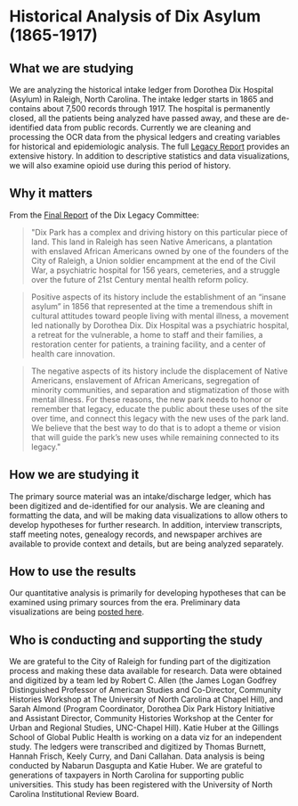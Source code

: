 # Historical Analysis of Dix Asylum (1865-1917)

## What we are studying
We are analyzing the historical intake ledger from Dorothea Dix Hospital (Asylum) in Raleigh, North Carolina. The intake ledger starts in 1865 and contains about 7,500 records through 1917. The hospital is permanently closed, all the patients being analyzed have passed away, and these are de-identified data from public records. Currently we are cleaning and processing the OCR data from the physical ledgers and creating variables for historical and epidemiologic analysis. The full [Legacy Report](https://dixpark.org/sites/dixpark/files/2018-11/Dix%20Park_Full%20Legacy%20Report_2018.pdf) provides an extensive history. In addition to descriptive statistics and data visualizations, we will also examine opioid use during this period of history.<br>

## Why it matters
From the [Final Report](https://dixpark.org/sites/dixpark/files/2018-11/Dix%20Park_Full%20Legacy%20Report_2018.pdf) of the Dix Legacy Committee:
>"Dix Park has a complex and driving history on this particular piece of land. This land in Raleigh has seen Native Americans, a plantation with enslaved African Americans owned by one of the founders of the City of Raleigh, a Union soldier encampment at the end of the Civil War, a psychiatric hospital for 156 years, cemeteries, and a struggle over the future of 21st Century mental health reform policy. <br>

>Positive aspects of its history include the establishment of an “insane asylum” in 1856 that represented at the time a tremendous shift in cultural attitudes toward people living with mental illness, a movement led nationally by Dorothea Dix. Dix Hospital was a psychiatric hospital, a retreat for the vulnerable, a home to staff and their families, a restoration center for patients, a training facility, and a center of health care innovation.<br>

>The negative aspects of its history include the displacement of Native Americans, enslavement of African Americans, segregation of minority communities, and separation and stigmatization of those with mental illness. For these reasons, the new park needs to honor or remember that legacy, educate the public about these uses of the site over time, and connect this legacy with the new uses of the park land. We believe that the best way to do that is to adopt a theme or vision that will guide the park’s new uses while remaining connected to its legacy."

## How we are studying it
The primary source material was an intake/discharge ledger, which has been digitized and de-identified for our analysis. We are cleaning and formatting the data, and will be making data visualizations to allow others to develop hypotheses for further research. In addition, interview transcripts, staff meeting notes, genealogy records, and newspaper archives are available to provide context and details, but are being analyzed separately.

## How to use the results
Our quantitative analysis is primarily for developing hypotheses that can be examined using primary sources from the era. Preliminary data visualizations are being [posted here](https://dixledger.web.unc.edu/). 

## Who is conducting and supporting the study
We are grateful to the City of Raleigh for funding part of the digitization process and making these data available for research. Data were obtained and digitized by a team led by Robert C. Allen (the James Logan Godfrey Distinguished Professor of American Studies and Co-Director, Community Histories Workshop at The University of North Carolina at Chapel Hill), and Sarah Almond (Program Coordinator, Dorothea Dix Park History Initiative and Assistant Director, Community Histories Workshop at the Center for Urban and Regional Studies, UNC-Chapel Hill). Katie Huber at the Gillings School of Global Public Health is working on a data viz for an independent study. The ledgers were transcribed and digitized by Thomas Burnett, Hannah Frisch, Keely Curry, and Dani Callahan. Data analysis is being conducted by Nabarun Dasgupta and Katie Huber. We are grateful to generations of taxpayers in North Carolina for supporting public universities. This study has been registered with the University of North Carolina  Institutional Review Board.
